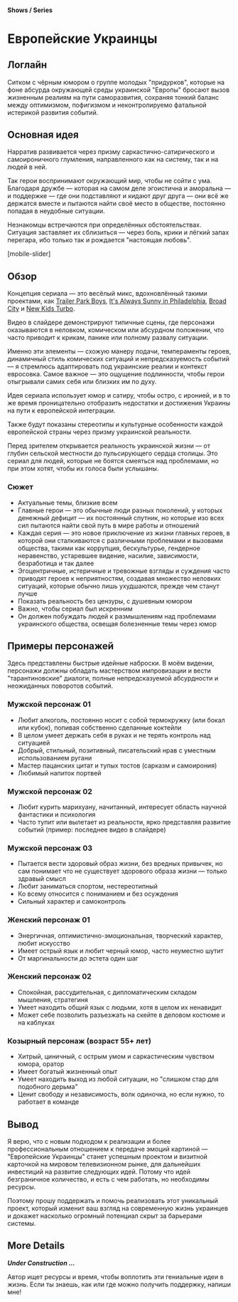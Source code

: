 #### Shows / Series

# Европейские Украинцы

## Логлайн

Ситком с чёрным юмором о группе молодых "придурков", которые на фоне абсурда окружающей среды украинской "Европы" бросают вызов жизненным реалиям на пути саморазвития, сохраняя тонкий баланс между оптимизмом, пофигизмом и неконтролируемо фатальной истерикой развития событий.

## Основная идея

Нарратив развивается через призму саркастично-сатирического и самоироничного глумления, направленного как на систему, так и на людей в ней.

Так герои воспринимают окружающий мир, чтобы не сойти с ума. Благодаря дружбе — которая на самом деле эгоистична и аморальна — и поддержке — где они подставляют и кидают друг друга — они всё же держатся вместе и пытаются найти своё место в обществе, постоянно попадая в неудобные ситуации.

Незнакомцы встречаются при определённых обстоятельствах. Ситуация заставляет их сблизиться — через боль, крики и лёгкий запах перегара, ибо только так и рождается "настоящая любовь".

[mobile-slider]

## Обзор

Концепция сериала — это весёлый микс, вдохновлённый такими проектами, как [Trailer Park Boys](https://www.imdb.com/title/tt0290988/), [It's Always Sunny in Philadelphia](https://www.imdb.com/title/tt0472954/), [Broad City](https://www.imdb.com/title/tt2578560/) и [New Kids Turbo](https://www.imdb.com/title/tt1648112/).

Видео в слайдере демонстрируют типичные сцены, где персонажи оказываются в неловком, комическом или абсурдном положении, что часто приводит к крикам, панике или полному развалу ситуации.

Именно эти элементы — схожую манеру подачи, темпераменты героев, динамичный стиль комических ситуаций и непредсказуемость событий — я стремлюсь адаптировать под украинские реалии и контекст евросовка. Самое важное — это ощущение подлинности, чтобы герои отыгрывали самих себя или близких им по духу.

Идея сериала использует юмор и сатиру, чтобы остро, с иронией, и в то же время проницательно отобразить недостатки и достижения Украины на пути к европейской интеграции.

Также будут показаны стереотипы и культурные особенности каждой европейской страны через призму украинской реальности.

Перед зрителем открывается реальность украинской жизни — от глубин сельской местности до пульсирующего сердца столицы. Это сериал для людей, которые не боятся смеяться над проблемами, но при этом хотят, чтобы их голоса были услышаны.

### Сюжет

- Актуальные темы, близкие всем
- Главные герои — это обычные люди разных поколений, у которых денежный дефицит — их постоянный спутник, но которые изо всех сил пытаются найти свой путь в мире работы и отношений
- Каждая серия — это новое приключение из жизни главных героев, в которой они сталкиваются с различными проблемами и вызовами общества, такими как коррупция, бескультурье, гендерное неравенство, устаревшее видение, насилие, зависимости, безработица и так далее
- Эгоцентричные, истеричные и тревожные взгляды и суждения часто приводят героев к неприятностям, создавая множество неловких ситуаций, которые обычно лишь ухудшаются, прежде чем станут лучше
- Показать реальность без цензуры, с душевным юмором
- Важно, чтобы сериал был искренним
- Он должен побуждать людей к размышлениям над проблемами украинского общества, освещая болезненные темы через юмор

## Примеры персонажей

Здесь представлены быстрые идейные наброски. В моём видении, персонажи должны обладать мастерством импровизации и вести "тарантиновские" диалоги, полные непредсказуемой абсурдности и неожиданных поворотов событий.

### Мужской персонаж 01

- Любит алкоголь, постоянно носит с собой термокружку (или бокал или кубок), попивая собственно сделанные коктейли
- В целом умеет держать себя в руках и не терять контроль над ситуацией
- Добрый, стильный, позитивный, писательский нрав с уместным использованием ругани
- Мастер пацанских цитат и тупых тостов (сарказм и самоирония)
- Любимый напиток портвей

### Мужской персонаж 02

- Любит курить марихуану, начитанный, интересует область научной фантастики и психология
- Часто тупит или вылетает из реальности, ярко представляя развитие событий (пример: последнее видео в слайдере)

### Мужской персонаж 03

- Пытается вести здоровый образ жизни, без вредных привычек, но сам понимает что не существует здорового образа жизни — только здравый смысл
- Любит заниматься спортом, нестереотипный
- Ко всему относится с пониманием и без осуждения
- Сильный характер и самоконтроль

### Женский персонаж 01

- Энергичная, оптимистично-эмоциональная, творческий характер, любит искусство
- Имеет острый язык и любит черный юмор, часто неуместно шутит
- От маргинальности до эстета один шаг

### Женский персонаж 02

- Спокойная, рассудительная, с дипломатическим складом мышления, стратегиня
- Умеет находить общий язык с людьми, хотя в целом их ненавидит
- Может себе позволить разъезжать на скейте в деловом костюме и на каблуках

### Козырный персонаж (возраст 55+ лет)

- Хитрый, циничный, с острым умом и саркастическим чувством юмора, оратор
- Имеет богатый жизненный опыт
- Умеет находить выход из любой ситуации, но "слишком стар для подобного дерьма"
- Ценит свободу и независимость, волк одиночка, но если нужно, то работает в команде

## Вывод

Я верю, что с новым подходом к реализации и более профессиональным отношением к передаче эмоций картиной — "Европейские Украинцы" станет успешным проектом и визитной карточкой на мировом телевизионном рынке, для дальнейших инвестиций на развитие следующих идей. Потому что идей безграничное количество, и есть с чем работать, но необходимы ресурсы.

Поэтому прошу поддержать и помочь реализовать этот уникальный проект, который изменит ваш взгляд на современную жизнь украинцев и докажет насколько огромный потенциал скрыт за барьерами системы.

## More Details

***Under Construction ...***

Автор ищет ресурсы и время, чтобы воплотить эти гениальные идеи в жизнь. Если ты знаешь, как или где можно получить поддержку, напиши мне!
